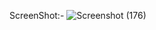 ScreenShot:-
![Screenshot (176)](https://github.com/GaganK-singh/background_changer/assets/41460460/4be0b635-ebaf-4dc2-951f-432811409ecc)
